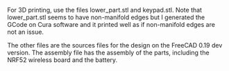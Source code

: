For 3D printing, use the files lower_part.stl and keypad.stl. Note that lower_part.stl seems to have non-manifold edges but I generated the GCode on Cura software and it printed well as if non-manifold edges are not an issue.

The other files are the sources files for the design on the FreeCAD 0.19 dev version. The assembly file has the assembly of the parts, including the NRF52 wireless board and the battery.
